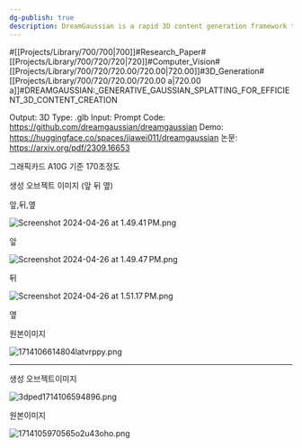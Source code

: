 ```yaml
---
dg-publish: true
description: DreamGaussian is a rapid 3D content generation framework that uses Gaussian splatting for efficient and high-quality textured mesh creation. It delivers results 10 times faster than existing methods, generating meshes in just 2 minutes from a single-view image.
---
```

#[[Projects/Library/700/700\|700]]#Research_Paper#[[Projects/Library/700/720/720\|720]]#Computer_Vision#[[Projects/Library/700/720/720.00/720.00\|720.00]]#3D_Generation#[[Projects/Library/700/720/720.00/720.00 a\|720.00 a]]#DREAMGAUSSIAN:_GENERATIVE_GAUSSIAN_SPLATTING_FOR_EFFICIENT_3D_CONTENT_CREATION

Output: 3D
Type: .glb
Input: Prompt
Code: https://github.com/dreamgaussian/dreamgaussian
Demo: https://huggingface.co/spaces/jiawei011/dreamgaussian
논문: https://arxiv.org/pdf/2309.16653

그래픽카드 A10G 기준 170초정도

생성 오브젝트 이미지 (앞 뒤 옆)

앞,뒤,옆 

![Screenshot 2024-04-26 at 1.49.41 PM.png](DREAMGAUSSIAN%20GENERATIVE%20GAUSSIAN%20SPLATTING%20FOR%20EF%203931c63df63744b184d5cce2480f8a6b/Screenshot_2024-04-26_at_1.49.41_PM.png)

앞

![Screenshot 2024-04-26 at 1.49.47 PM.png](DREAMGAUSSIAN%20GENERATIVE%20GAUSSIAN%20SPLATTING%20FOR%20EF%203931c63df63744b184d5cce2480f8a6b/Screenshot_2024-04-26_at_1.49.47_PM.png)

뒤

![Screenshot 2024-04-26 at 1.51.17 PM.png](DREAMGAUSSIAN%20GENERATIVE%20GAUSSIAN%20SPLATTING%20FOR%20EF%203931c63df63744b184d5cce2480f8a6b/Screenshot_2024-04-26_at_1.51.17_PM.png)

옆

원본이미지

![1714106614804latvrppy.png](DREAMGAUSSIAN%20GENERATIVE%20GAUSSIAN%20SPLATTING%20FOR%20EF%203931c63df63744b184d5cce2480f8a6b/1714106614804latvrppy.png)

---

생성 오브젝트이미지

![3dped1714106594896.png](DREAMGAUSSIAN%20GENERATIVE%20GAUSSIAN%20SPLATTING%20FOR%20EF%203931c63df63744b184d5cce2480f8a6b/3dped1714106594896.png)

원본이미지

![1714105970565o2u43oho.png](DREAMGAUSSIAN%20GENERATIVE%20GAUSSIAN%20SPLATTING%20FOR%20EF%203931c63df63744b184d5cce2480f8a6b/1714105970565o2u43oho.png)